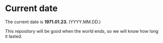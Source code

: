 # Current date

The current date is **1971.01.23.** (YYYY.MM.DD.)

This repository will be good when the world ends, so we will know how long it lasted.